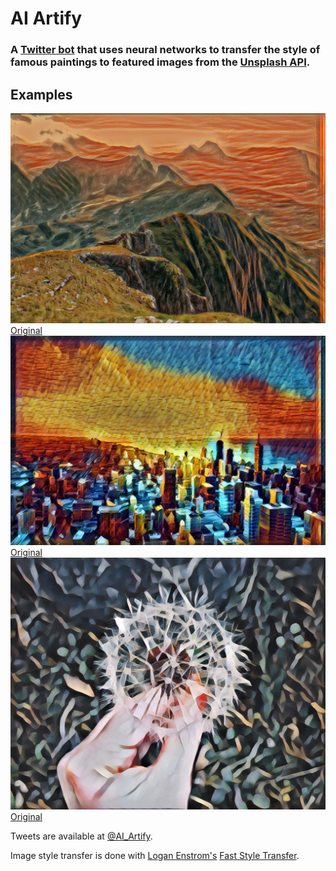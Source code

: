# AI Artify

### A [Twitter bot](https://twitter.com/ai_artify) that uses neural networks to transfer the style of famous paintings to featured images from the [Unsplash API](https://unsplash.com/developers).

## Examples

![alt text](images/examples/scream.png "Scream")
[Original](https://unsplash.com/photos/XeCvtUX-AE0)
![alt text](images/examples/city.png "City")
[Original](https://unsplash.com/photos/-icmOdYWXuQ)
![alt text](images/examples/udnie_flower.png "Udnie")
[Original](https://unsplash.com/photos/GyvMk5pPDXI)

Tweets are available at [@AI_Artify](https://twitter.com/ai_artify).

Image style transfer is done with [Logan Enstrom's](https://github.com/lengstrom) [Fast Style Transfer](https://github.com/lengstrom/fast-style-transfer).